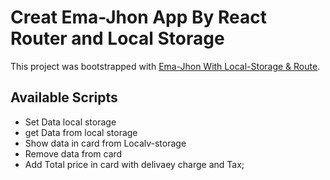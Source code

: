 # Creat Ema-Jhon App By React Router and Local Storage

This project was bootstrapped with [Ema-Jhon With Local-Storage & Route](https://react-firebase-authentic-75c66.web.app).

## Available Scripts

* Set Data local storage
* get Data from local storage
* Show data in card from  Localv-storage
* Remove data from card
* Add Total price in card with delivaey charge and Tax;